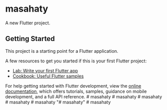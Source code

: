 # masahaty

A new Flutter project.

## Getting Started

This project is a starting point for a Flutter application.

A few resources to get you started if this is your first Flutter project:

- [Lab: Write your first Flutter app](https://docs.flutter.dev/get-started/codelab)
- [Cookbook: Useful Flutter samples](https://docs.flutter.dev/cookbook)

For help getting started with Flutter development, view the
[online documentation](https://docs.flutter.dev/), which offers tutorials,
samples, guidance on mobile development, and a full API reference.
#   m a s a h a t y  
 #   m a s a h a t y  
 #   m a s a h a t y  
 #   m a s a h a t y  
 #   m a s a h a t y  
 "# masahaty" 
#   m a s a h a t y  
 